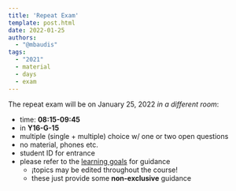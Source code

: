 ```yaml
---
title: 'Repeat Exam'
template: post.html
date: 2022-01-25
authors:
  - "@mbaudis"
tags:
  - "2021"
  - material
  - days
  - exam
---
```


The repeat exam will be on January 25, 2022 *in a different room*:

* time: **08:15-09:45**
* in **Y16-G-15**
* multiple (single + multiple) choice w/ one or two open questions
* no material, phones etc.
* student ID for entrance
* please refer to the [learning goals](/UZH-BIO390/learning-goals/) for guidance
    - ¡topics may be edited throughout the course!
    - these just provide some __non-exclusive__ guidance
